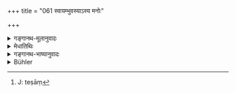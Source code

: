 +++
title = "061 स्वायम्भुवस्याऽस्य मनोः"

+++

<details><summary>गङ्गानथ-मूलानुवादः</summary>

There are Six other Manus, high-souled and mighty, who belong to the same race as this Svāyambhuva Manu, and have called into being, each his own offsprings.—(61)
</details>

<details><summary>मेधातिथिः</summary>

उपाध्यायो धर्मान् पृष्टो जगदुत्पत्त्यादि वर्णितवान् । तथैव शिष्यो ऽपि तन्नियुक्तस् तच्छेषम् एव वर्णयितुम् आरब्धः ।** अस्येति** साक्षात्कारेण मनुं प्रत्यवमृश्यति । अस्मदुपाध्यायस्य **स्वायंभुव** इत् ख्यातस्य **षड्** अन्ये **ऽपरे** **मनवो वंश्या** एकस्मिन् वंशे कुले जाताः सर्वे वंश्याः । सर्वे हि साक्षाद् ब्रह्मणा सृष्टा इत्य् एककुलसंभवाद् वंश्या उच्यन्ते । अथ वा एकस्मिन् कार्ये ऽधिकृता वंश्या एककर्मान्वयेन प्राणिनां वंशव्यवहारो भवति । "द्वौ मुनी व्याकरणस्य वंश्यौ" । तं[^१००] चैकं धर्मं दर्शयति **सृष्टवन्तः प्रजाः स्वाः स्वाः** इति । मन्वन्तरे मन्वन्तरे यस्य मनोर् अधिकारः स एव पजानां पूर्वमन्वन्तरविनष्टानां स्रष्टा पालयिता च । अतो येन याः प्रजाः सृज्यन्ते तास् तस्य स्वा भवन्ति ॥ १.६१ ॥


[^१००]:
     J: teṣāṃ
</details>

<details><summary>गङ्गानथ-भाष्यानुवादः</summary>

When the Teacher (Manu) was asked (in the beginning of this work) to explain Duties, he proceeded to describe the origination of the world and other cognate matters; hence when the pupil (Bhṛgu) has been directed to expound the Law, he also begins with the remaining parts of the same process of world-creation.

‘*Of this*’—the pronoun refers to the Manu before their eyes;—our teacher, who is known as ‘*Svāyambhuva*.’ There are *six other Manus who belong to the same race* as himself,—persons horn in the same family are said to ‘belong to the same race,’ and since all Manus are called into being directly by Brahmā himself, they are born in the same family, and are hence said to ‘belong to the same race.’ Or, persons engaged in the same work are also said ‘to belong to the same race’; as a matter of fact, living beings are often distributed among ‘races’ in accordance with the work done by them; *e.g*., we have such statements as—‘related to grammar there are two sages who belong to the same race.’

The text proceeds to point out one such work common to the Manus:—“*They have called into being each his own offsprings*”; in each *Manvantara*, created beings destroyed during the previous *Manvantara* are again created and protected by that particular Manu who holds sway over that
*Manvantara*; hence the offsprings that each of them creates are called
‘his own.’—(61)
</details>

<details><summary>Bühler</summary>

061	Six other high-minded, very powerful Manus, who belong to the race of this Manu, the descendant of the Self-existent (Svayambhu), and who have severally produced created beings,
</details>
